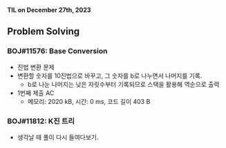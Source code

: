 **TIL on December 27th, 2023**

## Problem Solving
### BOJ#11576: Base Conversion
* 진법 변환 문제
* 변환할 숫자를 10진법으로 바꾸고, 그 숫자를 b로 나누면서 나머지를 기록.
    - b로 나눈 나머지는 낮은 자릿수부터 기록되므로 스택을 활용해 역순으로 출력
* 1번째 제출 AC
    - 메모리: 2020 kB, 시간: 0 ms, 코드 길이 403 B

### BOJ#11812: K진 트리
* 생각날 때 풀이 다시 들여다보기.
